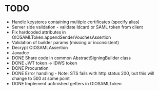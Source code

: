 # TODO
- Handle keystores containing multiple certificates (specify alias)
- Server side validation - validate Idcard or SAML token from client
- Fix hardcoded attributes in OIOSAMLToken.appendSenderVouchesAssertion 
- Validation of builder params (missing or inconsistent)
- Decrypt OIOSAMLAssertion
- Javadoc
- DONE Share code in common AbstractSigningBuilder class
- DONE JWT token -> IDWS token
- DONE Procuration
- DONE Error handling - Note: STS fails with http status 200, but this will change to 500 at some point
- DONE Implement unfinished getters in OIOSAMLToken

